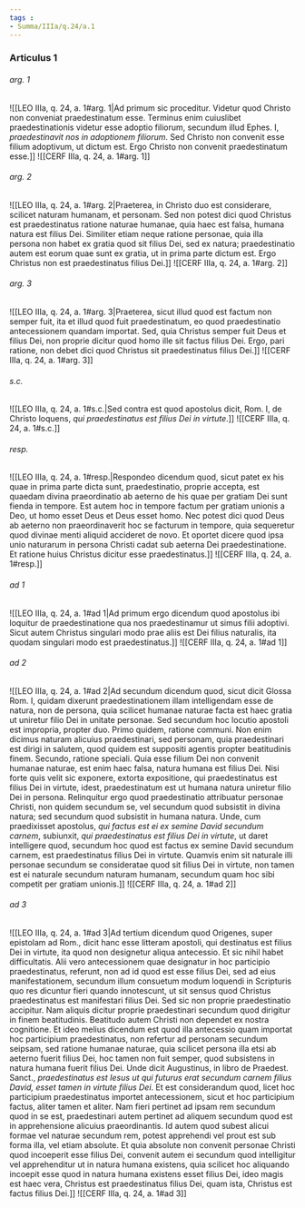 ```yaml
---
tags : 
- Summa/IIIa/q.24/a.1
---
```


### Articulus 1

###### arg. 1
![[LEO IIIa, q. 24, a. 1#arg. 1|Ad primum sic proceditur. Videtur quod Christo non conveniat praedestinatum esse. Terminus enim cuiuslibet praedestinationis videtur esse adoptio filiorum, secundum illud Ephes. I, *praedestinavit nos in adoptionem filiorum*. Sed Christo non convenit esse filium adoptivum, ut dictum est. Ergo Christo non convenit praedestinatum esse.]]
![[CERF IIIa, q. 24, a. 1#arg. 1]]

###### arg. 2
![[LEO IIIa, q. 24, a. 1#arg. 2|Praeterea, in Christo duo est considerare, scilicet naturam humanam, et personam. Sed non potest dici quod Christus est praedestinatus ratione naturae humanae, quia haec est falsa, humana natura est filius Dei. Similiter etiam neque ratione personae, quia illa persona non habet ex gratia quod sit filius Dei, sed ex natura; praedestinatio autem est eorum quae sunt ex gratia, ut in prima parte dictum est. Ergo Christus non est praedestinatus filius Dei.]]
![[CERF IIIa, q. 24, a. 1#arg. 2]]

###### arg. 3
![[LEO IIIa, q. 24, a. 1#arg. 3|Praeterea, sicut illud quod est factum non semper fuit, ita et illud quod fuit praedestinatum, eo quod praedestinatio antecessionem quandam importat. Sed, quia Christus semper fuit Deus et filius Dei, non proprie dicitur quod homo ille sit factus filius Dei. Ergo, pari ratione, non debet dici quod Christus sit praedestinatus filius Dei.]]
![[CERF IIIa, q. 24, a. 1#arg. 3]]

###### s.c.
![[LEO IIIa, q. 24, a. 1#s.c.|Sed contra est quod apostolus dicit, Rom. I, de Christo loquens, *qui praedestinatus est filius Dei in virtute*.]]
![[CERF IIIa, q. 24, a. 1#s.c.]]

###### resp.
![[LEO IIIa, q. 24, a. 1#resp.|Respondeo dicendum quod, sicut patet ex his quae in prima parte dicta sunt, praedestinatio, proprie accepta, est quaedam divina praeordinatio ab aeterno de his quae per gratiam Dei sunt fienda in tempore. Est autem hoc in tempore factum per gratiam unionis a Deo, ut homo esset Deus et Deus esset homo. Nec potest dici quod Deus ab aeterno non praeordinaverit hoc se facturum in tempore, quia sequeretur quod divinae menti aliquid accideret de novo. Et oportet dicere quod ipsa unio naturarum in persona Christi cadat sub aeterna Dei praedestinatione. Et ratione huius Christus dicitur esse praedestinatus.]]
![[CERF IIIa, q. 24, a. 1#resp.]]

###### ad 1
![[LEO IIIa, q. 24, a. 1#ad 1|Ad primum ergo dicendum quod apostolus ibi loquitur de praedestinatione qua nos praedestinamur ut simus filii adoptivi. Sicut autem Christus singulari modo prae aliis est Dei filius naturalis, ita quodam singulari modo est praedestinatus.]]
![[CERF IIIa, q. 24, a. 1#ad 1]]

###### ad 2
![[LEO IIIa, q. 24, a. 1#ad 2|Ad secundum dicendum quod, sicut dicit Glossa Rom. I, quidam dixerunt praedestinationem illam intelligendam esse de natura, non de persona, quia scilicet humanae naturae facta est haec gratia ut uniretur filio Dei in unitate personae. Sed secundum hoc locutio apostoli est impropria, propter duo. Primo quidem, ratione communi. Non enim dicimus naturam alicuius praedestinari, sed personam, quia praedestinari est dirigi in salutem, quod quidem est suppositi agentis propter beatitudinis finem. Secundo, ratione speciali. Quia esse filium Dei non convenit humanae naturae, est enim haec falsa, natura humana est filius Dei. Nisi forte quis velit sic exponere, extorta expositione, qui praedestinatus est filius Dei in virtute, idest, praedestinatum est ut humana natura uniretur filio Dei in persona. Relinquitur ergo quod praedestinatio attribuatur personae Christi, non quidem secundum se, vel secundum quod subsistit in divina natura; sed secundum quod subsistit in humana natura. Unde, cum praedixisset apostolus, *qui factus est ei ex semine David secundum carnem*, subiunxit, *qui praedestinatus est filius Dei in virtute*, ut daret intelligere quod, secundum hoc quod est factus ex semine David secundum carnem, est praedestinatus filius Dei in virtute. Quamvis enim sit naturale illi personae secundum se consideratae quod sit filius Dei in virtute, non tamen est ei naturale secundum naturam humanam, secundum quam hoc sibi competit per gratiam unionis.]]
![[CERF IIIa, q. 24, a. 1#ad 2]]

###### ad 3
![[LEO IIIa, q. 24, a. 1#ad 3|Ad tertium dicendum quod Origenes, super epistolam ad Rom., dicit hanc esse litteram apostoli, qui destinatus est filius Dei in virtute, ita quod non designetur aliqua antecessio. Et sic nihil habet difficultatis. Alii vero antecessionem quae designatur in hoc participio praedestinatus, referunt, non ad id quod est esse filius Dei, sed ad eius manifestationem, secundum illum consuetum modum loquendi in Scripturis quo res dicuntur fieri quando innotescunt, ut sit sensus quod Christus praedestinatus est manifestari filius Dei. Sed sic non proprie praedestinatio accipitur. Nam aliquis dicitur proprie praedestinari secundum quod dirigitur in finem beatitudinis. Beatitudo autem Christi non dependet ex nostra cognitione. Et ideo melius dicendum est quod illa antecessio quam importat hoc participium praedestinatus, non refertur ad personam secundum seipsam, sed ratione humanae naturae, quia scilicet persona illa etsi ab aeterno fuerit filius Dei, hoc tamen non fuit semper, quod subsistens in natura humana fuerit filius Dei. Unde dicit Augustinus, in libro de Praedest. Sanct., *praedestinatus est Iesus ut qui futurus erat secundum carnem filius David, esset tamen in virtute filius Dei*. Et est considerandum quod, licet hoc participium praedestinatus importet antecessionem, sicut et hoc participium factus, aliter tamen et aliter. Nam fieri pertinet ad ipsam rem secundum quod in se est, praedestinari autem pertinet ad aliquem secundum quod est in apprehensione alicuius praeordinantis. Id autem quod subest alicui formae vel naturae secundum rem, potest apprehendi vel prout est sub forma illa, vel etiam absolute. Et quia absolute non convenit personae Christi quod incoeperit esse filius Dei, convenit autem ei secundum quod intelligitur vel apprehenditur ut in natura humana existens, quia scilicet hoc aliquando incoepit esse quod in natura humana existens esset filius Dei, ideo magis est haec vera, Christus est praedestinatus filius Dei, quam ista, Christus est factus filius Dei.]]
![[CERF IIIa, q. 24, a. 1#ad 3]]

